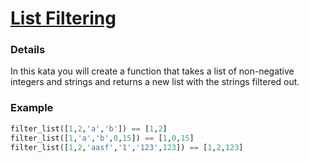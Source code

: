 # [List Filtering](codewars.com/kata/53dbd5315a3c69eed20002dd)

### Details
In this kata you will create a function that takes a list of non-negative integers and strings and returns a new list with the strings filtered out.

### Example
```python
filter_list([1,2,'a','b']) == [1,2]
filter_list([1,'a','b',0,15]) == [1,0,15]
filter_list([1,2,'aasf','1','123',123]) == [1,2,123]
```